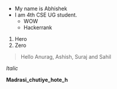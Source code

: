 * My name is Abhishek
* I am 4th CSE UG student.
    * WOW
    * Hackerrank

1. Hero
2. Zero

> Hello Anurag, Ashish, Suraj and Sahil

*Italic*

**Madrasi_chutiye_hote_h**

